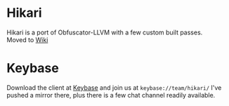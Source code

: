 # Hikari
Hikari is a port of Obfuscator-LLVM with a few custom built passes.  
Moved to [Wiki](https://github.com/HikariProject/Core/wiki)

# Keybase
Download the client at [Keybase](https://keybase.io) and join us at ``keybase://team/hikari/``
I've pushed a mirror there, plus there is a few chat channel readily available.
